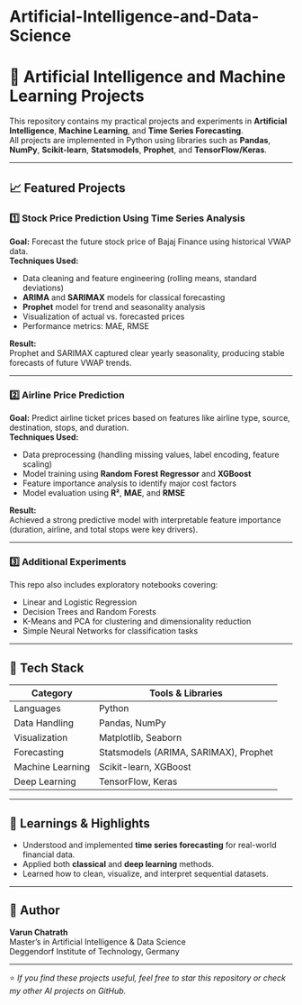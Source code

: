 # Artificial-Intelligence-and-Data-Science
# 🧠 Artificial Intelligence and Machine Learning Projects

This repository contains my practical projects and experiments in **Artificial Intelligence**, **Machine Learning**, and **Time Series Forecasting**.  
All projects are implemented in Python using libraries such as **Pandas**, **NumPy**, **Scikit-learn**, **Statsmodels**, **Prophet**, and **TensorFlow/Keras**.

---

## 📈 Featured Projects

### 1️⃣ Stock Price Prediction Using Time Series Analysis  
**Goal:** Forecast the future stock price of Bajaj Finance using historical VWAP data.  
**Techniques Used:**
- Data cleaning and feature engineering (rolling means, standard deviations)
- **ARIMA** and **SARIMAX** models for classical forecasting  
- **Prophet** model for trend and seasonality analysis  
- Visualization of actual vs. forecasted prices  
- Performance metrics: MAE, RMSE  

**Result:**  
Prophet and SARIMAX captured clear yearly seasonality, producing stable forecasts of future VWAP trends.  

---

### 2️⃣ Airline Price Prediction  
**Goal:** Predict airline ticket prices based on features like airline type, source, destination, stops, and duration.  
**Techniques Used:**
- Data preprocessing (handling missing values, label encoding, feature scaling)  
- Model training using **Random Forest Regressor** and **XGBoost**  
- Feature importance analysis to identify major cost factors  
- Model evaluation using **R²**, **MAE**, and **RMSE**

**Result:**  
Achieved a strong predictive model with interpretable feature importance (duration, airline, and total stops were key drivers).  

---

### 3️⃣ Additional Experiments  
This repo also includes exploratory notebooks covering:
- Linear and Logistic Regression  
- Decision Trees and Random Forests  
- K-Means and PCA for clustering and dimensionality reduction  
- Simple Neural Networks for classification tasks  

---

## 🧩 Tech Stack

| Category | Tools & Libraries |
|-----------|------------------|
| Languages | Python |
| Data Handling | Pandas, NumPy |
| Visualization | Matplotlib, Seaborn |
| Forecasting | Statsmodels (ARIMA, SARIMAX), Prophet |
| Machine Learning | Scikit-learn, XGBoost |
| Deep Learning | TensorFlow, Keras |

---

## 🧠 Learnings & Highlights
- Understood and implemented **time series forecasting** for real-world financial data.  
- Applied both **classical** and **deep learning** methods.  
- Learned how to clean, visualize, and interpret sequential datasets.  

---

## 🔗 Author
**Varun Chatrath**  
Master’s in Artificial Intelligence & Data Science  
Deggendorf Institute of Technology, Germany  

---

⭐ *If you find these projects useful, feel free to star this repository or check my other AI projects on GitHub.*
